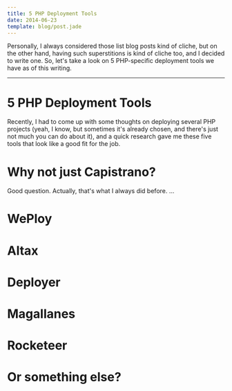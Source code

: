 ```yaml
---
title: 5 PHP Deployment Tools
date: 2014-06-23
template: blog/post.jade
---
```


Personally, I always considered those list blog posts kind
of cliche, but on the other hand, having such
superstitions is kind of cliche too, and I decided to write
one. So, let's take a look on 5 PHP-specific deployment
tools we have as of this writing.

---

5 PHP Deployment Tools
======================

Recently, I had to come up with some thoughts on deploying
several PHP projects (yeah, I know, but sometimes it's already
chosen, and there's just not much you can do about it), and
a quick research gave me these five tools that look like a
good fit for the job. 

# Why not just Capistrano?

Good question. Actually, that's what I always did before. ...

# WePloy

# Altax

# Deployer

# Magallanes

# Rocketeer

# Or something else?



[weploy]: https://github.com/rlerdorf/WePloy
[altax]: https://github.com/kohkimakimoto/altax
[deployer]: https://github.com/elfet/deployer
[magallanes]: https://github.com/andres-montanez/Magallanes
[rocketeer]: https://github.com/Anahkiasen/rocketeer
